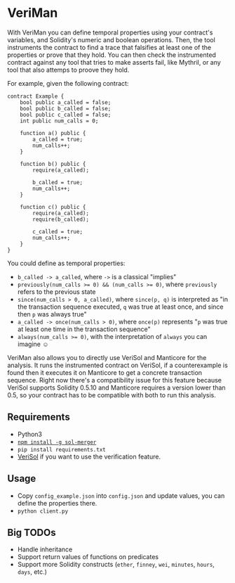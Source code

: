 # VeriMan

With VeriMan you can define temporal properties using your contract's variables, and Solidity's numeric and boolean operations. Then, the tool instruments the contract to find a trace that falsifies at least one of the properties or prove that they hold. You can then check the instrumented contract against any tool that tries to make asserts fail, like Mythril, or any tool that also attemps to proove they hold.

For example, given the following contract:

```
contract Example {
    bool public a_called = false;
    bool public b_called = false;
    bool public c_called = false;
    int public num_calls = 0;

    function a() public {
        a_called = true;
        num_calls++;
    }

    function b() public {
        require(a_called);
        
        b_called = true;
        num_calls++;
    }

    function c() public {
        require(a_called);
        require(b_called);

        c_called = true;
        num_calls++;
    }
}
```

You could define as temporal properties:

* `b_called -> a_called`, where `->` is a classical "implies"
* `previously(num_calls >= 0) && (num_calls >= 0)`, where `previously` refers to the previous state
* `since(num_calls > 0, a_called)`, where `since(p, q)` is interpreted as "in the transaction sequence executed,
`q` was true at least once, and since then `p` was always true"
* `a_called -> once(num_calls > 0)`, where `once(p)` represents "`p` was true at least one time in the
transaction sequence"
* `always(num_calls >= 0)`, with the interpretation of `always` you can imagine :relaxed:

VeriMan also allows you to directly use VeriSol and Manticore for the analysis. It runs the instrumented contract on VeriSol, if a counterexample is found then it executes it on Manticore to get a concrete transaction sequence. Right now there's a compatibility issue for this feature because VeriSol supports Solidity 0.5.10 and Manticore requires a version lower than 0.5, so your contract has to be compatible with both to run this analysis.

## Requirements
 
* Python3
* [`npm install -g sol-merger`](https://www.npmjs.com/package/sol-merger)
* `pip install requirements.txt`
* [VeriSol](https://github.com/microsoft/verisol/tree/0fd7f14956a24ad2b931a9a441f012d53daab609) if you want to use the verification feature.

## Usage

* Copy `config_example.json` into `config.json` and update values, you can define the properties there.
* `python client.py`

## Big TODOs

* Handle inheritance
* Support return values of functions on predicates
* Support more Solidity constructs (`ether`, `finney`, `wei`, `minutes`, `hours`, `days`, etc.)